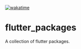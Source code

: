 [![wakatime](https://wakatime.com/badge/github/ValentinVignal/flutter_packages.svg)](https://wakatime.com/badge/github/ValentinVignal/flutter_packages)

# flutter_packages

A collection of flutter packages.
